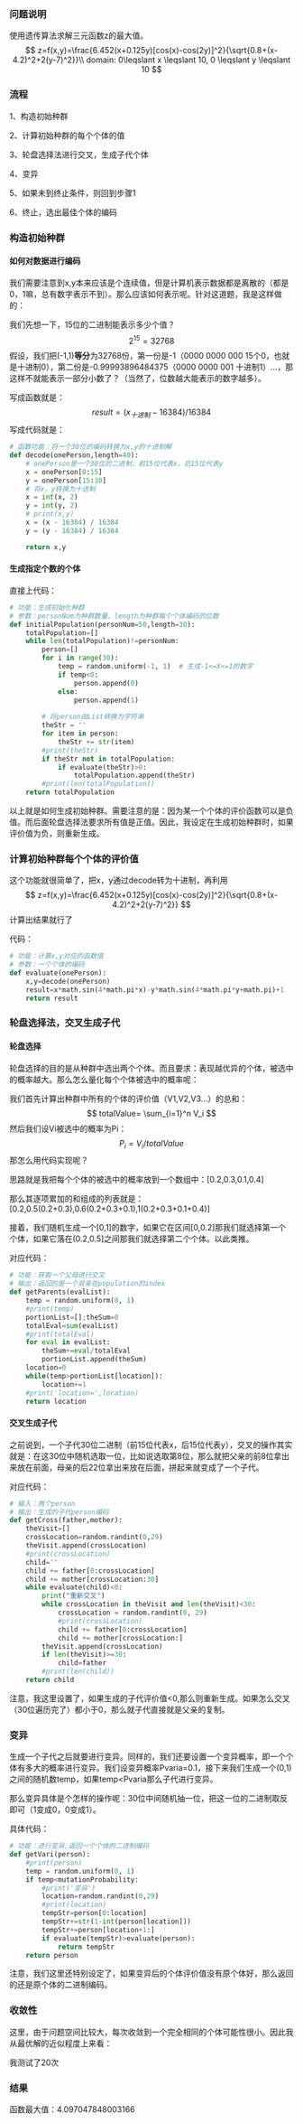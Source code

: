 ### 问题说明

使用遗传算法求解三元函数z的最大值。
$$
z=f(x,y)=\frac{6.452(x+0.125y)[cos(x)-cos(2y)]^2}{\sqrt{0.8+(x-4.2)^2+2(y-7)^2}}\\
domain: 0\leqslant x \leqslant 10, 0 \leqslant y \leqslant 10
$$

### 流程

1、构造初始种群

2、计算初始种群的每个个体的值

3、轮盘选择法进行交叉，生成子代个体

4、变异

5、如果未到终止条件，则回到步骤1

6、终止，选出最佳个体的编码

### 构造初始种群

#### 如何对数据进行编码

我们需要注意到x,y本来应该是个连续值，但是计算机表示数据都是离散的（都是0，1嘛，总有数字表示不到）。那么应该如何表示呢。针对这道题，我是这样做的：

我们先想一下，15位的二进制能表示多少个值？
$$
2^{15}=32768
$$
假设，我们把(-1,1)**等分**为32768份，第一份是-1（0000 0000 000 15个0，也就是十进制0），第二份是-0.99993896484375（0000 0000 001 十进制1）...，那这样不就能表示一部分小数了？（当然了，位数越大能表示的数字越多）。

写成函数就是：
$$
result=(x_{十进制}-16384)/16384
$$
写成代码就是：

```python
# 函数功能：将一个30位的编码转换为x,y的十进制解
def decode(onePerson,length=40):
    # onePerson是一个30位的二进制，前15位代表x，后15位代表y
    x = onePerson[0:15]
    y = onePerson[15:30]
    # 将x，y转换为十进制
    x = int(x, 2)
    y = int(y, 2)
    # print(x,y)
    x = (x - 16384) / 16384
    y = (y - 16384) / 16384

    return x,y
```

#### 生成指定个数的个体

直接上代码：

```python
# 功能：生成初始化种群
# 参数：personNum为种群数量，length为种群每个个体编码的位数
def initialPopulation(personNum=50,length=30):
    totalPopulation=[]
    while len(totalPopulation)!=personNum:
        person=[]
        for i in range(30):
            temp = random.uniform(-1, 1)  # 生成-1<=X<=1的数字
            if temp<0:
                person.append(0)
            else:
                person.append(1)
       
    	# 将person由List转换为字符串
        theStr = ''
        for item in person:
            theStr += str(item)
        #print(theStr)
        if theStr not in totalPopulation:
            if evaluate(theStr)>0:
                totalPopulation.append(theStr)
        #print(len(totalPopulation))
    return totalPopulation
```

以上就是如何生成初始种群。需要注意的是：因为某一个个体的评价函数可以是负值。而后面轮盘选择法要求所有值是正值。因此，我设定在生成初始种群时，如果评价值为负，则重新生成。

### 计算初始种群每个个体的评价值

这个功能就很简单了，把x，y通过decode转为十进制，再利用
$$
z=f(x,y)=\frac{6.452(x+0.125y)[cos(x)-cos(2y)]^2}{\sqrt{0.8+(x-4.2)^2+2(y-7)^2}}
$$
计算出结果就行了

代码：

```python
# 功能：计算x,y对应的函数值
# 参数：一个个体的编码
def evaluate(onePerson):
    x,y=decode(onePerson)
    result=x*math.sin(4*math.pi*x)-y*math.sin(4*math.pi*y+math.pi)+1
    return result
```

### 轮盘选择法，交叉生成子代

#### 轮盘选择

轮盘选择的目的是从种群中选出两个个体。而且要求：表现越优异的个体，被选中的概率越大。那么怎么量化每个个体被选中的概率呢：

我们首先计算出种群中所有的个体的评价值（V1,V2,V3...）的总和：
$$
totalValue= \sum_{i=1}^n V_i
$$
然后我们设Vi被选中的概率为Pi：
$$
P_i=V_i/totalValue
$$
那怎么用代码实现呢？

思路就是我把每个个体的被选中的概率放到一个数组中：[0.2,0.3,0.1,0.4]

那么其逐项累加的和组成的列表就是：[0.2,0.5(0.2+0.3),0.6(0.2+0.3+0.1),1(0.2+0.3+0.1+0.4)]

接着，我们随机生成一个[0,1]的数字，如果它在区间[0,0.2]那我们就选择第一个个体，如果它落在(0.2,0.5]之间那我们就选择第二个个体。以此类推。

对应代码：

```python
# 功能：获取一个父母进行交叉
# 输出：返回的是一个双亲在population的index
def getParents(evalList):
    temp = random.uniform(0, 1)
    #print(temp)
    portionList=[];theSum=0
    totalEval=sum(evalList)
    #print(totalEval)
    for eval in evalList:
        theSum+=eval/totalEval
        portionList.append(theSum)
    location=0
    while(temp>portionList[location]):
        location+=1
    #print('location=',location)
    return location
```

#### 交叉生成子代

之前说到，一个子代30位二进制（前15位代表x，后15位代表y），交叉的操作其实就是：在这30位中随机选取一位，比如说选取第8位，那么就把父亲的前8位拿出来放在前面，母亲的后22位拿出来放在后面，拼起来就变成了一个子代。

对应代码：

```python
# 输入：两个person
# 输出：生成的子代person编码
def getCross(father,mother):
    theVisit=[]
    crossLocation=random.randint(0,29)
    theVisit.append(crossLocation)
    #print(crossLocation)
    child=''
    child += father[0:crossLocation]
    child += mother[crossLocation:30]
    while evaluate(child)<0:
        print("重新交叉")
        while crossLocation in theVisit and len(theVisit)<30:
            crossLocation = random.randint(0, 29)
            #print(crossLocation)
            child += father[0:crossLocation]
            child += mother[crossLocation:]
        theVisit.append(crossLocation)
        if len(theVisit)>=30:
            child=father
        #print(len(child))
    return child

```

注意，我这里设置了，如果生成的子代评价值<0,那么则重新生成。如果怎么交叉（30位遍历完了）都小于0，那么就子代直接就是父亲的复制。

### 变异

生成一个子代之后就要进行变异。同样的，我们还要设置一个变异概率，即一个个体有多大的概率进行变异。我们设变异概率Pvaria=0.1，接下来我们生成一个(0,1)之间的随机数temp，如果temp<Pvaria那么子代进行变异。

那么变异具体是个怎样的操作呢：30位中间随机抽一位，把这一位的二进制取反即可（1变成0，0变成1）。

具体代码：

```python
# 功能：进行变异,返回一个个体的二进制编码
def getVari(person):
    #print(person)
    temp = random.uniform(0, 1)
    if temp<mutationProbability:
        #print('变异')
        location=random.randint(0,29)
        #print(location)
        tempStr=person[0:location]
        tempStr+=str(1-int(person[location]))
        tempStr+=person[location+1:]
        if evaluate(tempStr)>evaluate(person):
            return tempStr
    return person
```

注意，我们这里还特别设定了，如果变异后的个体评价值没有原个体好，那么返回的还是原个体的二进制编码。

### 收敛性

这里，由于问题空间比较大，每次收敛到一个完全相同的个体可能性很小。因此我从最优解的近似程度上来看：

我测试了20次

### 结果

函数最大值：4.097047848003166